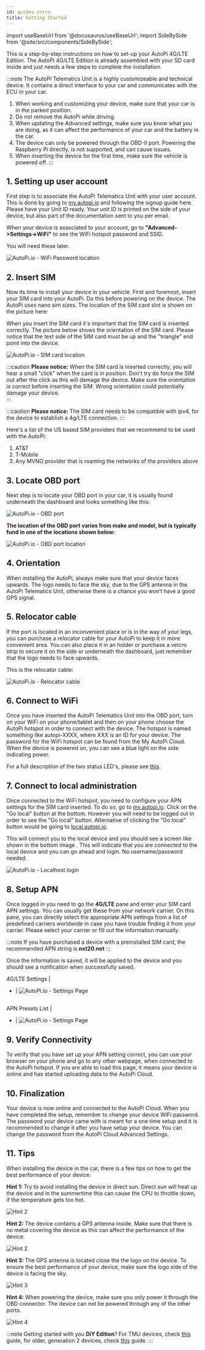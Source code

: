 ```yaml
---
id: guides-intro
title: Getting Started
---
```


import useBaseUrl from '@docusaurus/useBaseUrl';
import SideBySide from '@site/src/components/SideBySide';

This is a step-by-step instructions on how to set-up your AutoPi 4G/LTE Edition. The AutoPi 4G/LTE
Edition is already assembled with your SD card inside and just needs a few steps to complete the
installation.

:::note
The AutoPi Telematics Unit is a highly customizeable and technical device. It contains a direct
interface to your car and communicates with the ECU in your car.

1. When working and customizing your device, make sure that your car is in the parked position.
2. Do not remove the AutoPi while driving.
3. When updating the Advanced settings, make sure you know what you are doing, as it can affect the
  performance of your car and the battery in the car.
4. The device can only be powered through the OBD-II port. Powering the Raspberry Pi directly, is
  not supported, and can cause issues.
5. When inserting the device for the first time, make sure the vehicle is powered off.
:::

## 1. Setting up user account

First step is to associate the AutoPi Telematics Unit with your user account. This is done by going
to [my.autopi.io](https://my.autopi.io/) and following the signup guide here. Please have your
Unit ID ready. Your unit ID is printed on the side of your device, but also part of the
documentation sent to you per email.

When your device is associated to your account, go to **"Advanced->Settings->WiFi"** to see the
WiFi hotspot password and SSID.

You will need these later.

![AutoPi.io - WiFi Password location](/img/getting_started/getting_started/wifi_settings.png)

## 2. Insert SIM

Now its time to install your device in your vehicle. First and foremost, insert your SIM card into
your AutoPi. Do this before powering on the device. The AutoPi uses nano sim sizes. The location of
the SIM card slot is shown on the picture here:

When you insert the SIM card it's important that the SIM card is inserted correctly. The picture
below shows the orientation of the SIM card. Please notice that the text side of the SIM card must
be up and the "triangle" end point into the device.

![AutoPi.io - SIM card location](/img/getting_started/getting_started/sim_card.png)

:::caution
**Please notice:** When the SIM card is inserted correctly, you will hear a small "click" when the
card is in position. Don't try do force the SIM out after the click as this will damage the device.
Make sure the orientation is correct before inserting the SIM. Wrong orientation could potentially
damage your device.  
:::

:::caution
**Please notice:** The SIM card needs to be compatible with ipv4, for the device to establish a 4g/LTE connection. 
:::

Here's a list of the US based SIM providers that we recommend to be used with the AutoPi:
1. AT&T
2. T-Mobile
3. Any MVNO provider that is roaming the networks of the providers above

## 3. Locate OBD port

Next step is to locate your OBD port in your car, it is usually found underneath the dashboard and
looks something like this:

<div style={{textAlign: 'center'}}>

  ![AutoPi.io - OBD port](/img/getting_started/getting_started/obd_location.jpg)

</div>

**The location of the OBD port varies from make and model, but is typically fund in one of the
locations shown below:**

![AutoPi.io - OBD port location](/img/getting_started/getting_started/TMU_placement_dashboard_v1_finecut-01.jpg)

## 4. Orientation

When installing the AutoPi, always make sure that your device faces upwards. The logo needs to face
the sky, due to the GPS antenna in the AutoPi Telematics Unit, otherwise there is a chance you
won’t have a good GPS signal.

## 5. Relocator cable

If the port is located in an inconvenient place or is in the way of your legs, you can purchase a
relocator cable for your AutoPi to keep it in more convenient area. You can also place it in an
holder or purchase a velcro strip to secure it on the side or underneath the dashboard, just
remember that the logo needs to face upwards.

This is the relocator cable:

![AutoPi.io - Relocator cable](/img/getting_started/getting_started/relocator_cable2.jpg)

## 6. Connect to WiFi

Once you have inserted the AutoPi Telematics Unit into the OBD port, turn on your WiFi on your
phone/tablet and then on your phone choose the AutoPi hotspot in order to connect with the device.
The hotspot is named something like autopi-XXXX, where XXX is an ID for your device. The password
for the WiFi hotspot can be found from the My AutoPi Cloud. When the device is powered on, you can
see a blue light on the side indicating power.

For a full description of the two status LED's, please see [this](/core/power_management/index.md/#status-leds).

## 7. Connect to local administration

Once connected to the WiFi hotspot, you need to configure your APN settings for the SIM card
inserted. To do so, go to [my.autopi.io](https://my.autopi.io/). Click on the "Go local" button at
the bottom. However you will need to be logged out in order to see the "Go local" button. Alternative of clicking the "Go local" button would be going to [local.autopi.io](https://local.autopi.io/).

This will connect you to the local device and you should see a screen like shown in the bottom image
. This will indicate that you are connected to the local device and you can go ahead and login.
No username/password needed.



![AutoPi.io - Localhost login](/img/getting_started/getting_started/local.jpg)

## 8. Setup APN

Once logged in you need to go the **4G/LTE** pane and enter your SIM card APN settings. You can
usually get these from your network carrier. On this pane, you can directly select the appropriate APN settings from a list of predefined carriers worldwide in case you have
trouble finding it from your carrier. Please select your carrier or fill out the information
manually.

:::note
If you have purchased a device with a preinstalled SIM card, the recommended APN string is **nxt20.net** 
:::

Once the information is saved, it will be applied to the device and you should see a
notification when successfully saved.

4G/LTE Settings | 
- |
![AutoPi.io - Settings Page](/img/getting_started/getting_started/apn_settings.png)

##

APN Presets List |
- |
![AutoPi.io - Settings Page](/img/getting_started/getting_started/apn_settings_list.png) 

## 9. Verify Connectivity

To verify that you have set up your APN setting correct, you can use your browser on your phone
and go to any other webpage, when connected to the AutoPi hotspot. If you are able to load this
page, it means your device is online and has started uploading data to the AutoPi Cloud.

## 10. Finalization

Your device is now online and connected to the AutoPi Cloud. When you have completed the setup,
remember to change your device WiFi password. The password your device came with is meant for a one
time setup and it is recommended to change it after you have setup your device. You can change the
password from the AutoPi Cloud Advanced Settings.

## 11. Tips

When installing the device in the car, there is a few tips on how to get the best performance of your device.

<SideBySide>
	<p>
		<strong>Hint 1: </strong>Try to avoid installing the device in direct sun. Direct sun will heat up the device and in the summertime this can cause the CPU to throttle down, if the temperature gets too hot. 
	</p>
	<img alt="Hint 2" src={require('@site/static/img/user-manual/usage_avoid_direct_sun.png').default}/>
</SideBySide>

<br/>

<SideBySide>
	<p>
		<strong>Hint 2: </strong>The device contains a GPS antenna inside. Make sure that there is no metal covering the device as this can affect the performance of the device. 
	</p>
	<img alt="Hint 2" src={require('@site/static/img/user-manual/usage_avoid_metal.png').default}/>
</SideBySide>

<br/>

<SideBySide>
	<p>
		<strong>Hint 3: </strong>The GPS antenna is located close the the logo on the device. To ensure the best performance of your device, make sure the logo side of the device is facing the sky.
	</p>
	<img alt="Hint 3" src={require('@site/static/img/user-manual/usage_gps_antenna_orientation.png').default}/>
</SideBySide>

<br/>

<SideBySide>
	<p>
		<strong>Hint 4: </strong>When powering the device, make sure you only power it through the OBD connector. The device can not be powered through any of the other ports.
	</p>
	<img alt="Hint 4" src={require('@site/static/img/user-manual/usage_how_to_power.png').default}/>
</SideBySide>


:::note
Getting started with you **DiY Edition**? For TMU devices, check [this](/hardware/legacy_devices/autopi_dongle_gen3/setup_your_tmu_diy_edition.md) guide,
for older, generation 2 devices, check [this](/hardware/legacy_devices/autopi_dongle/setup_your_gen_2_diy_edition.md) guide.
:::
